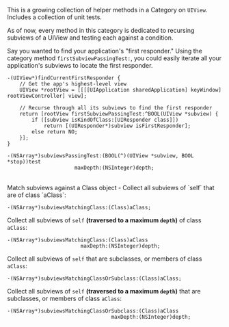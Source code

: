 This is a growing collection of helper methods in a Category on `UIView`. Includes a collection of unit tests.  

As of now, every method in this category is dedicated to recursing subviews of a UIView and testing each against a condition.  

Say you wanted to find your application's "first responder."  Using the category method `firstSubviewPassingTest:`, you could easily iterate all your application's subviews to locate the first responder.


    -(UIView*)findCurrentFirstResponder {
        // Get the app's highest-level view
        UIView *rootView = [[[[UIApplication sharedApplication] keyWindow] rootViewController] view];
        
        // Recurse through all its subviews to find the first responder
        return [rootView firstSubviewPassingTest:^BOOL(UIView *subview) {
            if ([subview isKindOfClass:[UIResponder class]])
                return [(UIResponder*)subview isFirstResponder];
            else return NO;
        }];
    }

    -(NSArray*)subviewsPassingTest:(BOOL(^)(UIView *subview, BOOL *stop))test
                          maxDepth:(NSInteger)depth;


<br/>
Match subviews against a Class object
-
Collect all subviews of `self` that are of class `aClass`:
    
    -(NSArray*)subviewsMatchingClass:(Class)aClass;
    
Collect all subviews of `self` **(traversed to a maximum `depth`)**  of class `aClass`:
    
    -(NSArray*)subviewsMatchingClass:(Class)aClass
                            maxDepth:(NSInteger)depth;

Collect all subviews of `self` that are subclasses, or members of class `aClass`:
    
    -(NSArray*)subviewsMatchingClassOrSubclass:(Class)aClass;

Collect all subviews of `self` **(traversed to a maximum `depth`)** that are subclasses, or members of class `aClass`:
    
    -(NSArray*)subviewsMatchingClassOrSubclass:(Class)aClass
                                      maxDepth:(NSInteger)depth;


